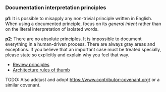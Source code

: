 ### Documentation interpretation principles

<a name="p1"></a>**p1**: It is possible to misapply any non-trivial principle
written in English. When using a documented principle, focus on its _general
intent_ rather than on the literal interpretation of isolated words.

<a name="p2"></a>**p2**: There are no absolute principles. It is impossible to
document everything in a human-driven process. There are always gray areas and
exceptions. If you believe that an important case must be treated specially,
please state so explicitly and explain why you feel that way.

* [Review principles](/review.md)
* [Architecture rules of thumb](/architecture.md)

TODO: Also addjust and adopt https://www.contributor-covenant.org/ or
a similar covenant.
